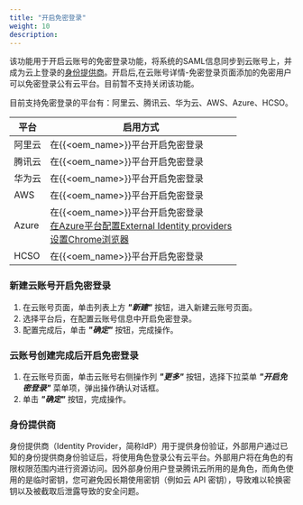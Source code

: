 ```yaml
---
title: "开启免密登录"
weight: 10
description: 
---
```


该功能用于开启云账号的免密登录功能，将系统的SAML信息同步到云账号上，并成为云上登录的[身份提供商](#身份提供商)。开启后,在云账号详情-免密登录页面添加的免密用户可以免密登录公有云平台。目前暂不支持关闭该功能。

目前支持免密登录的平台有：阿里云、腾讯云、华为云、AWS、Azure、HCSO。

平台 | 启用方式
---------|----------
 阿里云 | 在{{<oem_name>}}平台开启免密登录
 腾讯云 | 在{{<oem_name>}}平台开启免密登录
 华为云 | 在{{<oem_name>}}平台开启免密登录 
 AWS  | 在{{<oem_name>}}平台开启免密登录
 Azure | 在{{<oem_name>}}平台开启免密登录</br> [在Azure平台配置External Identity providers](../azurecloudsso/#azure配置external-identies)</br> [设置Chrome浏览器](../azurecloudsso/#设置chrome浏览器)
 HCSO  | 在{{<oem_name>}}平台开启免密登录


### 新建云账号开启免密登录

1. 在云账号页面，单击列表上方 **_"新建"_** 按钮，进入新建云账号页面。
2. 选择平台后，在配置云账号信息中开启免密登录。
3. 配置完成后，单击 **_"确定"_** 按钮，完成操作。

### 云账号创建完成后开启免密登录

1. 在云账号页面，单击云账号右侧操作列 **_"更多"_** 按钮，选择下拉菜单 **_"开启免密登录"_** 菜单项，弹出操作确认对话框。
2. 单击 **_"确定"_** 按钮，完成操作。


### 身份提供商

身份提供商（Identity Provider，简称IdP）用于提供身份验证，外部用户通过已知的身份提供商身份验证后，将使用角色登录公有云平台。外部用户将在角色的有限权限范围内进行资源访问。因外部身份用户登录腾讯云所用的是角色，而角色使用的是临时密钥，您可避免因长期使用密钥（例如云 API 密钥），导致难以轮换密钥以及被截取后泄露导致的安全问题。 
